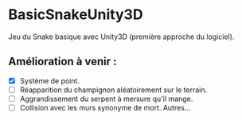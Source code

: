 # BasicSnakeUnity3D
Jeu du Snake basique avec Unity3D (première approche du logiciel).

## Amélioration à venir :

  + [x] Système de point.
  + [ ] Réapparition du champignon aléatoirement sur le terrain.
  + [ ] Aggrandissement du serpent à mersure qu'il mange.
  + [ ] Collision avec les murs synonyme de mort.
  Autres...
